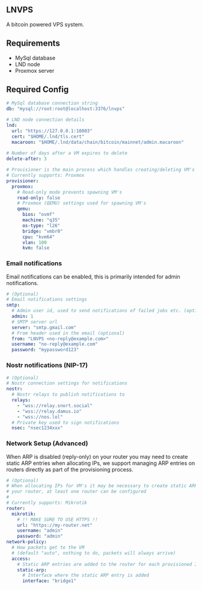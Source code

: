 ## LNVPS

A bitcoin powered VPS system.

## Requirements

- MySql database
- LND node
- Proxmox server

## Required Config

```yaml
# MySql database connection string
db: "mysql://root:root@localhost:3376/lnvps"

# LND node connection details
lnd:
  url: "https://127.0.0.1:10003"
  cert: "$HOME/.lnd/tls.cert"
  macaroon: "$HOME/.lnd/data/chain/bitcoin/mainnet/admin.macaroon"
  
# Number of days after a VM expires to delete
delete-after: 3

# Provisioner is the main process which handles creating/deleting VM's
# Currently supports: Proxmox
provisioner:
  proxmox:
    # Read-only mode prevents spawning VM's
    read-only: false
    # Proxmox (QEMU) settings used for spawning VM's
    qemu:
      bios: "ovmf"
      machine: "q35"
      os-type: "l26"
      bridge: "vmbr0"
      cpu: "kvm64"
      vlan: 100
      kvm: false
```

### Email notifications
Email notifications can be enabled, this is primarily intended for admin notifications.

```yaml
# (Optional) 
# Email notifications settings
smtp:
  # Admin user id, used to send notifications of failed jobs etc. (optional)
  admin: 1
  # SMTP server url
  server: "smtp.gmail.com"
  # From header used in the email (optional)
  from: "LNVPS <no-reply@example.com>"
  username: "no-reply@example.com"
  password: "mypassword123"
```

### Nostr notifications (NIP-17)

```yaml
# (Optional) 
# Nostr connection settings for notifications
nostr:
  # Nostr relays to publish notifications to
  relays:
    - "wss://relay.snort.social"
    - "wss://relay.damus.io"
    - "wss://nos.lol"
  # Private key used to sign notifications
  nsec: "nsec1234xxx"
```

### Network Setup (Advanced)

When ARP is disabled (reply-only) on your router you may need to create static ARP entries when allocating 
IPs, we support managing ARP entries on routers directly as part of the provisioning process.

```yaml
# (Optional) 
# When allocating IPs for VM's it may be necessary to create static ARP entries on 
# your router, at least one router can be configured
#
# Currently supports: Mikrotik
router:
  mikrotik:
    # !! MAKE SURE TO USE HTTPS !!
    url: "https://my-router.net"
    username: "admin"
    password: "admin"
network-policy:
  # How packets get to the VM 
  # (default "auto", nothing to do, packets will always arrive)
  access:
    # Static ARP entries are added to the router for each provisioned IP
    static-arp:
      # Interface where the static ARP entry is added
      interface: "bridge1"
```